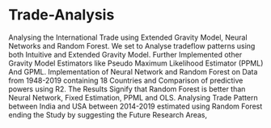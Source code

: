 # Trade-Analysis
Analysing the International Trade using Extended Gravity Model, Neural Networks and Random Forest. We set to Analyse tradeflow patterns using both Intuitive and Extended Gravity Model. Further Implemented other Gravity Model Estimators like Pseudo Maximum Likelihood Estimator (PPML) And GPML. Implementation of Neural Network and Random Forest on Data from 1948-2019 containing 18 Countries and Comparison of predictive powers using R2. The Results Signify that Random Forest is better than Neural Network, Fixed Estimation, PPML and OLS.  Analysing Trade Pattern between India and USA between 2014-2019 estimated using Random Forest ending the Study by suggesting the Future Research Areas, 

